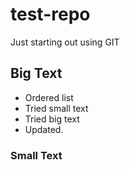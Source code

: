 test-repo
=========

Just starting out using GIT

## Big Text
- Ordered list
- Tried small text
- Tried big text
- Updated.

### Small Text
